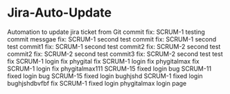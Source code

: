 # Jira-Auto-Update
Automation to update jira ticket from Git commit
fix: SCRUM-1 testing commit messgae
fix: SCRUM-1 second test commit
fix: SCRUM-1 second test commit1
fix: SCRUM-1 second test commit2
fix: SCRUM-2 second test commit2
fix: SCRUM-2 second test commit3
fix: SCRUM-2 second test test
fix SCRUM-1 login fix phygital
fix SCRUM-1 login fix phygitalmax
fix SCRUM-1 login fix phygitalmax111
SCRUM-15 fixed login bug
SCRUM-11 fixed login bug
SCRUM-15 fixed login bughjshd
SCRUM-1 fixed login bughjshdbvfbf
fix SCRUM-1 fixed login phygitalmax login page
